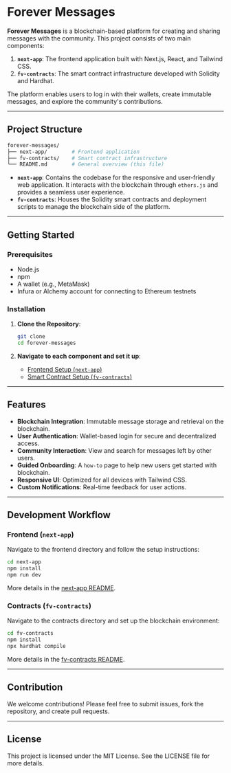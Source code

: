 # Forever Messages


**Forever Messages** is a blockchain-based platform for creating and sharing messages with the community. This project consists of two main components:

1. **`next-app`**: The frontend application built with Next.js, React, and Tailwind CSS.
2. **`fv-contracts`**: The smart contract infrastructure developed with Solidity and Hardhat.

The platform enables users to log in with their wallets, create immutable messages, and explore the community's contributions.

---

## Project Structure

```bash
forever-messages/
├── next-app/        # Frontend application
├── fv-contracts/    # Smart contract infrastructure
└── README.md        # General overview (this file)
```

- **`next-app`**: Contains the codebase for the responsive and user-friendly web application. It interacts with the blockchain through `ethers.js` and provides a seamless user experience.
- **`fv-contracts`**: Houses the Solidity smart contracts and deployment scripts to manage the blockchain side of the platform.

---

## Getting Started

### Prerequisites

- Node.js
- npm
- A wallet (e.g., MetaMask)
- Infura or Alchemy account for connecting to Ethereum testnets

### Installation

1. **Clone the Repository**:

   ```bash
   git clone
   cd forever-messages
   ```

2. **Navigate to each component and set it up**:
   - [Frontend Setup (`next-app`)](./next-app/README.md)
   - [Smart Contract Setup (`fv-contracts`)](./fv-contracts/README.md)

---

## Features

- **Blockchain Integration**: Immutable message storage and retrieval on the blockchain.
- **User Authentication**: Wallet-based login for secure and decentralized access.
- **Community Interaction**: View and search for messages left by other users.
- **Guided Onboarding**: A `how-to` page to help new users get started with blockchain.
- **Responsive UI**: Optimized for all devices with Tailwind CSS.
- **Custom Notifications**: Real-time feedback for user actions.

---

## Development Workflow

### Frontend (`next-app`)

Navigate to the frontend directory and follow the setup instructions:

```bash
cd next-app
npm install
npm run dev
```

More details in the [next-app README](./next-app/README.md).

### Contracts (`fv-contracts`)

Navigate to the contracts directory and set up the blockchain environment:

```bash
cd fv-contracts
npm install
npx hardhat compile
```

More details in the [fv-contracts README](./fv-contracts/README.md).

---

## Contribution

We welcome contributions! Please feel free to submit issues, fork the repository, and create pull requests.

---

## License

This project is licensed under the MIT License. See the LICENSE file for more details.
